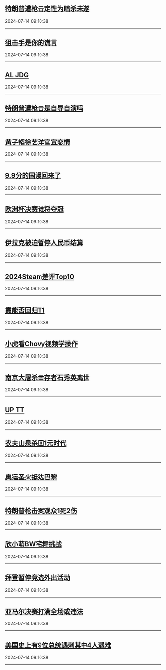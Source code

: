 ## [特朗普遭枪击定性为暗杀未遂](https://search.bilibili.com/all?vt=36849326&keyword=%E7%89%B9%E6%9C%97%E6%99%AE%E9%81%AD%E6%9E%AA%E5%87%BB%E5%AE%9A%E6%80%A7%E4%B8%BA%E6%9A%97%E6%9D%80%E6%9C%AA%E9%81%82&order=click)

2024-07-14 09:10:38

---
## [狙击手是你的谎言](https://search.bilibili.com/all?vt=36849326&keyword=%E7%8B%99%E5%87%BB%E6%89%8B%E6%98%AF%E4%BD%A0%E7%9A%84%E8%B0%8E%E8%A8%80&order=click)

2024-07-14 09:10:38

---
## [AL JDG](https://search.bilibili.com/all?vt=36849326&keyword=AL+JDG&order=click)

2024-07-14 09:10:38

---
## [特朗普遭枪击是自导自演吗](https://search.bilibili.com/all?vt=36849326&keyword=%E7%89%B9%E6%9C%97%E6%99%AE%E9%81%AD%E6%9E%AA%E5%87%BB%E6%98%AF%E8%87%AA%E5%AF%BC%E8%87%AA%E6%BC%94%E5%90%97&order=click)

2024-07-14 09:10:38

---
## [黄子韬徐艺洋官宣恋情](https://search.bilibili.com/all?vt=36849326&keyword=%E9%BB%84%E5%AD%90%E9%9F%AC%E5%BE%90%E8%89%BA%E6%B4%8B%E5%AE%98%E5%AE%A3%E6%81%8B%E6%83%85&order=click)

2024-07-14 09:10:38

---
## [9.9分的国漫回来了](https://search.bilibili.com/all?vt=36849326&keyword=9.9%E5%88%86%E7%9A%84%E5%9B%BD%E6%BC%AB%E5%9B%9E%E6%9D%A5%E4%BA%86&order=click)

2024-07-14 09:10:38

---
## [欧洲杯决赛谁将夺冠](https://search.bilibili.com/all?vt=36849326&keyword=%E6%AC%A7%E6%B4%B2%E6%9D%AF%E5%86%B3%E8%B5%9B%E8%B0%81%E5%B0%86%E5%A4%BA%E5%86%A0&order=click)

2024-07-14 09:10:38

---
## [伊拉克被迫暂停人民币结算](https://search.bilibili.com/all?vt=36849326&keyword=%E4%BC%8A%E6%8B%89%E5%85%8B%E8%A2%AB%E8%BF%AB%E6%9A%82%E5%81%9C%E4%BA%BA%E6%B0%91%E5%B8%81%E7%BB%93%E7%AE%97&order=click)

2024-07-14 09:10:38

---
## [2024Steam差评Top10](https://search.bilibili.com/all?vt=36849326&keyword=2024Steam%E5%B7%AE%E8%AF%84Top10&order=click)

2024-07-14 09:10:38

---
## [霞能否回归T1](https://search.bilibili.com/all?vt=36849326&keyword=%E9%9C%9E%E8%83%BD%E5%90%A6%E5%9B%9E%E5%BD%92T1&order=click)

2024-07-14 09:10:38

---
## [小虎看Chovy视频学操作](https://search.bilibili.com/all?vt=36849326&keyword=%E5%B0%8F%E8%99%8E%E7%9C%8BChovy%E8%A7%86%E9%A2%91%E5%AD%A6%E6%93%8D%E4%BD%9C&order=click)

2024-07-14 09:10:38

---
## [南京大屠杀幸存者石秀英离世](https://search.bilibili.com/all?vt=36849326&keyword=%E5%8D%97%E4%BA%AC%E5%A4%A7%E5%B1%A0%E6%9D%80%E5%B9%B8%E5%AD%98%E8%80%85%E7%9F%B3%E7%A7%80%E8%8B%B1%E7%A6%BB%E4%B8%96&order=click)

2024-07-14 09:10:38

---
## [UP TT](https://search.bilibili.com/all?vt=36849326&keyword=UP+TT&order=click)

2024-07-14 09:10:38

---
## [农夫山泉杀回1元时代](https://search.bilibili.com/all?vt=36849326&keyword=%E5%86%9C%E5%A4%AB%E5%B1%B1%E6%B3%89%E6%9D%80%E5%9B%9E1%E5%85%83%E6%97%B6%E4%BB%A3&order=click)

2024-07-14 09:10:38

---
## [奥运圣火抵达巴黎](https://search.bilibili.com/all?vt=36849326&keyword=%E5%A5%A5%E8%BF%90%E5%9C%A3%E7%81%AB%E6%8A%B5%E8%BE%BE%E5%B7%B4%E9%BB%8E&order=click)

2024-07-14 09:10:38

---
## [特朗普枪击案观众1死2伤](https://search.bilibili.com/all?vt=36849326&keyword=%E7%89%B9%E6%9C%97%E6%99%AE%E6%9E%AA%E5%87%BB%E6%A1%88%E8%A7%82%E4%BC%971%E6%AD%BB2%E4%BC%A4&order=click)

2024-07-14 09:10:38

---
## [欣小萌BW宅舞挑战](https://search.bilibili.com/all?vt=36849326&keyword=%E6%AC%A3%E5%B0%8F%E8%90%8CBW%E5%AE%85%E8%88%9E%E6%8C%91%E6%88%98&order=click)

2024-07-14 09:10:38

---
## [拜登暂停竞选外出活动](https://search.bilibili.com/all?vt=36849326&keyword=%E6%8B%9C%E7%99%BB%E6%9A%82%E5%81%9C%E7%AB%9E%E9%80%89%E5%A4%96%E5%87%BA%E6%B4%BB%E5%8A%A8&order=click)

2024-07-14 09:10:38

---
## [亚马尔决赛打满全场或违法](https://search.bilibili.com/all?vt=36849326&keyword=%E4%BA%9A%E9%A9%AC%E5%B0%94%E5%86%B3%E8%B5%9B%E6%89%93%E6%BB%A1%E5%85%A8%E5%9C%BA%E6%88%96%E8%BF%9D%E6%B3%95&order=click)

2024-07-14 09:10:38

---
## [美国史上有9位总统遇刺其中4人遇难](https://search.bilibili.com/all?vt=36849326&keyword=%E7%BE%8E%E5%9B%BD%E5%8F%B2%E4%B8%8A%E6%9C%899%E4%BD%8D%E6%80%BB%E7%BB%9F%E9%81%87%E5%88%BA%E5%85%B6%E4%B8%AD4%E4%BA%BA%E9%81%87%E9%9A%BE&order=click)

2024-07-14 09:10:38

---
